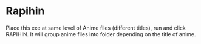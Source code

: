 # Rapihin
Place this exe at same level of Anime files (different titles), run and click RAPIHIN. It will group anime files into folder depending on the title of anime.
